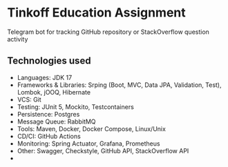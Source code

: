 # Tinkoff Education Assignment
Telegram bot for tracking GitHub repository or StackOverflow question activity

## Technologies used
- Languages: JDK 17
- Frameworks & Libraries:
  Srping (Boot, MVC, Data JPA, Validation, Test), Lombok, jOOQ, Hibernate
- VCS: Git
- Testing: JUnit 5, Mockito, Testcontainers
- Persistence: Postgres
- Message Queue: RabbitMQ
- Tools: Maven, Docker, Docker Compose, Linux/Unix
- CD/CI: GitHub Actions
- Monitoring: Spring Actuator, Grafana, Prometheus
- Other: Swagger, Checkstyle, GitHub API, StackOverflow API
- 
